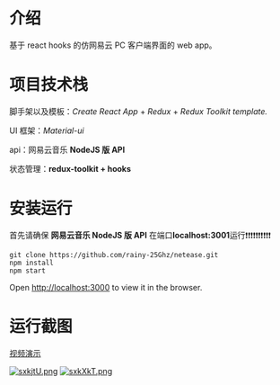 # 介绍

基于 react hooks 的仿网易云 PC 客户端界面的 web app。

# 项目技术栈

脚手架以及模板：_Create React App_ + _Redux_ + _Redux Toolkit template._

UI 框架：_Material-ui_

api：网易云音乐 **NodeJS 版 API**

状态管理：**redux-toolkit + hooks**

# 安装运行

首先请确保 **网易云音乐 NodeJS 版 API**  在端口**localhost:3001**运行❗❗❗❗❗❗❗❗❗❗

```shell
git clone https://github.com/rainy-25Ghz/netease.git
npm install
npm start
```

Open [http://localhost:3000](http://localhost:3000) to view it in the browser.

# 运行截图

[视频演示](https://www.awesomescreenshot.com/video/2526147?key=75357592998876ea119fbd39936e78e5)

[![sxkjtU.png](https://s3.ax1x.com/2021/01/27/sxkjtU.png)](https://imgchr.com/i/sxkjtU)
[![sxkXkT.png](https://s3.ax1x.com/2021/01/27/sxkXkT.png)](https://imgchr.com/i/sxkXkT)
